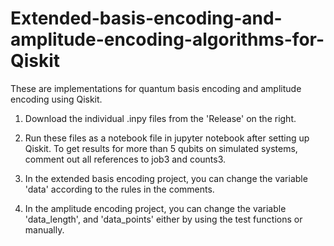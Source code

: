 # Extended-basis-encoding-and-amplitude-encoding-algorithms-for-Qiskit
These are implementations for quantum basis encoding and amplitude encoding using Qiskit. 

1.  Download the individual .inpy files from the 'Release' on the right.

2.  Run these files as a notebook file in jupyter notebook after setting up Qiskit. 
    To get results for more than 5 qubits on simulated systems, comment out all references to job3 and counts3.

3.  In the extended basis encoding project, you can change the variable 'data' according to the rules in the comments. 

4.  In the amplitude encoding project, you can change the variable 'data_length', and 'data_points' either by using the test functions or manually. 
    
